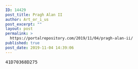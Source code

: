 ```yaml
---
ID: 14429
post_title: Pragh Alan II
author: Art_or_i_us
post_excerpt: ""
layout: post
permalink: >
  https://portalrepository.com/2019/11/04/pragh-alan-ii/
published: true
post_date: 2019-11-04 14:39:06
---
```

<pre>41D70368D275</pre>